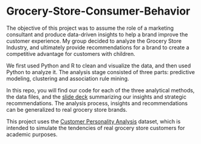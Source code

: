 # Grocery-Store-Consumer-Behavior

The objective of this project was to assume the role of a marketing consultant and produce data-driven insights to help a brand improve the customer experience. 
My group decided to analyze the Grocery Store Industry, and ultimately provide recommendations for a brand to create a competitive advantage for customers with children.

We first used Python and R to clean and visualize the data, and then used Python to analyze it. The analysis stage consisted of three parts: predictive modeling, clustering and association rule mining. 

In this repo, you will find our code for each of the three analytical methods, the data files, and the [slide deck](https://github.com/jonathan-eman/Grocery-Store-Consumer-Behavior/blob/main/Grocery%20Store%20Consumer%20Behavior.pdf) summarizing our insights and strategic recommendations.
The analysis process, insights and recommendations can be generalized to real grocery store brands. 

This project uses the [Customer Personality Analysis](https://www.kaggle.com/imakash3011/customer-personality-analysis) dataset, which is intended to simulate the tendencies of real grocery store customers for academic purposes.
